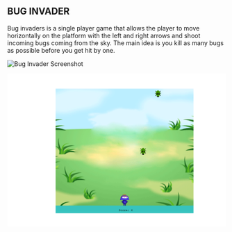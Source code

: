 ## **BUG INVADER**

Bug invaders is a single player game that allows the player to move horizontally on the platform with the left and right arrows and shoot incoming bugs coming from the sky. The main idea is you kill as many bugs as possible before you get hit by one.

![Bug Invader Screenshot](image/secreenshot.png)

![Bug Invader Screenshot](image/screenshot2.png)